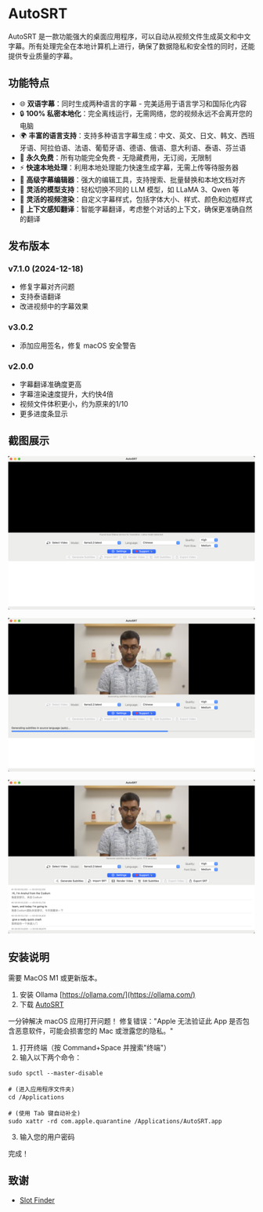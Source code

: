# AutoSRT

AutoSRT 是一款功能强大的桌面应用程序，可以自动从视频文件生成英文和中文字幕。所有处理完全在本地计算机上进行，确保了数据隐私和安全性的同时，还能提供专业质量的字幕。

## 功能特点

- 🌐 **双语字幕**：同时生成两种语言的字幕 - 完美适用于语言学习和国际化内容
- 🔒 **100% 私密本地化**：完全离线运行，无需网络，您的视频永远不会离开您的电脑
- 🌍 **丰富的语言支持**：支持多种语言字幕生成：中文、英文、日文、韩文、西班牙语、阿拉伯语、法语、葡萄牙语、德语、俄语、意大利语、泰语、芬兰语
- 💝 **永久免费**：所有功能完全免费 - 无隐藏费用，无订阅，无限制
- ⚡ **快速本地处理**：利用本地处理能力快速生成字幕，无需上传等待服务器
- 📝 **高级字幕编辑器**：强大的编辑工具，支持搜索、批量替换和本地文档对齐
- 🤖 **灵活的模型支持**：轻松切换不同的 LLM 模型，如 LLaMA 3、Qwen 等
- 🎨 **灵活的视频渲染**：自定义字幕样式，包括字体大小、样式、颜色和边框样式
- 🔄 **上下文感知翻译**：智能字幕翻译，考虑整个对话的上下文，确保更准确自然的翻译

## 发布版本

### v7.1.0 (2024-12-18)

- 修复字幕对齐问题
- 支持泰语翻译
- 改进视频中的字幕效果

### v3.0.2

- 添加应用签名，修复 macOS 安全警告

### v2.0.0

- 字幕翻译准确度更高
- 字幕渲染速度提升，大约快4倍
- 视频文件体积更小，约为原来的1/10
- 更多进度条显示

## 截图展示

![首页](https://github.com/yyaadet/autosrt_page/blob/main/screenshots/home.png)

![处理中](https://github.com/yyaadet/autosrt_page/blob/main/screenshots/processing.png)

![完成](https://github.com/yyaadet/autosrt_page/blob/main/screenshots/done.png)

## 安装说明

需要 MacOS M1 或更新版本。

1. 安装 Ollama [https://ollama.com/](https://ollama.com/)
2. 下载 [AutoSRT](https://github.com/yyaadet/autosrt_page/releases)

一分钟解决 macOS 应用打开问题！
修复错误："Apple 无法验证此 App 是否包含恶意软件，可能会损害您的 Mac 或泄露您的隐私。"

1. 打开终端（按 Command+Space 并搜索"终端"）
2. 输入以下两个命令：
```
sudo spctl --master-disable

# (进入应用程序文件夹)
cd /Applications 

# (使用 Tab 键自动补全)
sudo xattr -rd com.apple.quarantine /Applications/AutoSRT.app 
```
3. 输入您的用户密码

完成！

## 致谢

- [Slot Finder](https://www.51zhi.com/)
